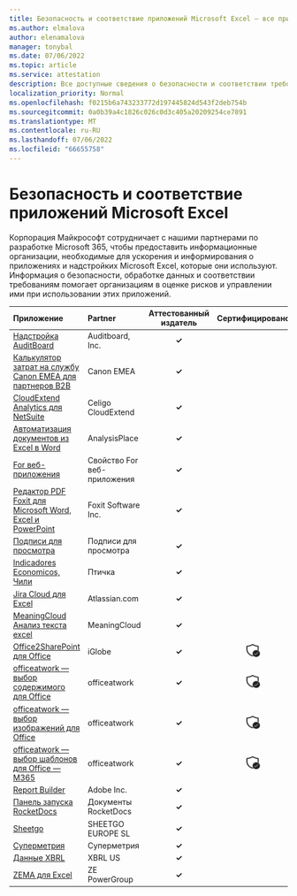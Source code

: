 ```yaml
---
title: Безопасность и соответствие приложений Microsoft Excel — все приложения
ms.author: elmalova
author: elenamalova
manager: tonybal
ms.date: 07/06/2022
ms.topic: article
ms.service: attestation
description: Все доступные сведения о безопасности и соответствии требованиям для всех приложений Microsoft Excel.
localization_priority: Normal
ms.openlocfilehash: f0215b6a743233772d197445824d543f2deb754b
ms.sourcegitcommit: 0a0b39a4c1826c026c0d3c405a20209254ce7891
ms.translationtype: MT
ms.contentlocale: ru-RU
ms.lasthandoff: 07/06/2022
ms.locfileid: "66655758"
---
```

# <a name="microsoft-excel-apps-security-and-compliance"></a>Безопасность и соответствие приложений Microsoft Excel

Корпорация Майкрософт сотрудничает с нашими партнерами по разработке Microsoft 365, чтобы предоставить информационные организации, необходимые для ускорения и информирования о приложениях и надстройких Microsoft Excel, которые они используют. Информация о безопасности, обработке данных и соответствии требованиям помогает организациям в оценке рисков и управлении ими при использовании этих приложений.

| **Приложение** | **Partner** | **Аттестованный издатель** | **Сертифицировано** |
|:--------|:------------|:----------------------:|:-------------:|
| [Надстройка AuditBoard](./auditboard-inc-add-in.md) | Auditboard, Inc. | **✓** |  |
| [Калькулятор затрат на службу Canon EMEA для партнеров B2B](./canon-emea-service-cost-calculator-for-b2b-partners.md) | Canon EMEA | **✓** |  |
| [CloudExtend Analytics для NetSuite](./celigo-cloudextend-analytics-for-netsuite.md) | Celigo CloudExtend | **✓** |  |
| [Автоматизация документов из Excel в Word](./analysisplace-excel-to-word-document-automation.md) | AnalysisPlace | **✓** |  |
| [For веб-приложения](./forbury-property.md) | Свойство For веб-приложения | **✓** |  |
| [Редактор PDF Foxit для Microsoft Word, Excel и PowerPoint](./foxit-software-inc-pdf-editor-for-microsoft-word-excel-and-powerpoint.md) | Foxit Software Inc. | **✓** |  |
| [Подписи для просмотра](./impression-signatures.md) | Подписи для просмотра | **✓** |  |
| [Indicadores Economicos, Чили](./birdie-indicadores-economicos-chile.md) | Птичка | **✓** |  |
| [Jira Cloud для Excel](./atlassiancom-jira-cloud-for-excel.md) | Atlassian.com | **✓** |  |
| [MeaningCloud Анализ текста excel](./meaningcloud-text-analytics-for-excel.md) | MeaningCloud | **✓** |  |
| [Office2SharePoint для Office](./iglobe-office2sharepoint-for-office.md) | iGlobe | **✓** | <img alt="Certified application badge" src="../media/certified-badge.png" height="25" width="25" /> |
| [officeatwork — выбор содержимого для Office](./officeatwork-officeatworkcontent-chooser-for-office.md) | officeatwork | **✓** | <img alt="Certified application badge" src="../media/certified-badge.png" height="25" width="25" /> |
| [officeatwork — выбор изображений для Office](./officeatwork-officeatworkimage-chooser-for-office.md) | officeatwork | **✓** | <img alt="Certified application badge" src="../media/certified-badge.png" height="25" width="25" /> |
| [officeatwork — выбор шаблонов для Office — M365](./officeatwork-officeatworktemplate-chooser-for-office-m365.md) | officeatwork | **✓** | <img alt="Certified application badge" src="../media/certified-badge.png" height="25" width="25" /> |
| [Report Builder](./adobe-inc-report-builder.md) | Adobe Inc. | **✓** |  |
| [Панель запуска RocketDocs](./rocketdocs-launchpad.md) | Документы RocketDocs | **✓** |  |
| [Sheetgo](./sheetgo-europe-sl.md) | SHEETGO EUROPE SL | **✓** |  |
| [Суперметрия](./supermetrics.md) | Суперметрия | **✓** |  |
| [Данные XBRL](./xbrl-us-filed-data.md) | XBRL US | **✓** |  |
| [ZEMA для Excel](./ze-powergroup-zema-for-excel.md) | ZE PowerGroup | **✓** |  |
